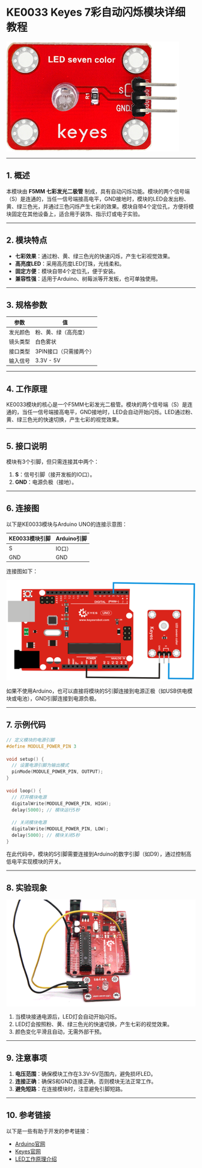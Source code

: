 # **KE0033 Keyes 7彩自动闪烁模块详细教程**

![image-20250312154649655](media/image-20250312154649655.png)

---

## **1. 概述**

本模块由 **F5MM 七彩发光二极管** 制成，具有自动闪烁功能。模块的两个信号端（S）是连通的，当任一信号端接高电平，GND接地时，模块的LED会发出粉、黄、绿三色光，并通过三色闪烁产生七彩的效果。模块自带4个定位孔，方便将模块固定在其他设备上，适合用于装饰、指示灯或电子实验。

---

## **2. 模块特点**

- **七彩效果**：通过粉、黄、绿三色光的快速闪烁，产生七彩视觉效果。
- **高亮度LED**：采用高亮度LED灯珠，光线柔和。
- **固定方便**：模块自带4个定位孔，便于安装。
- **兼容性强**：适用于Arduino、树莓派等开发板，也可单独使用。

---

## **3. 规格参数**

| 参数            | 值                     |
|-----------------|------------------------|
| 发光颜色        | 粉、黄、绿（高亮度）  |
| 镜头类型        | 白色雾状              |
| 接口类型        | 3PIN接口（只需接两个） |
| 输入信号        | 3.3V - 5V             |

---

## **4. 工作原理**

KE0033模块的核心是一个F5MM七彩发光二极管。模块的两个信号端（S）是连通的，当任一信号端接高电平，GND接地时，LED会自动开始闪烁。LED通过粉、黄、绿三色光的快速切换，产生七彩的视觉效果。

---

## **5. 接口说明**

模块有3个引脚，但只需连接其中两个：
1. **S**：信号引脚（接开发板的IO口）。
2. **GND**：电源负极（接地）。

---

## **6. 连接图**

以下是KE0033模块与Arduino UNO的连接示意图：

| KE0033模块引脚 | Arduino引脚 |
|----------------|-------------|
| S              | IO口）|
| GND            | GND         |

连接图如下：

![image-20250312154704551](media/image-20250312154704551.png)

如果不使用Arduino，也可以直接将模块的S引脚连接到电源正极（如USB供电模块或电池），GND引脚连接到电源负极。

---

## **7. 示例代码**

```cpp
// 定义模块的电源引脚
#define MODULE_POWER_PIN 3

void setup() {
  // 设置电源引脚为输出模式
  pinMode(MODULE_POWER_PIN, OUTPUT);
}

void loop() {
  // 打开模块电源
  digitalWrite(MODULE_POWER_PIN, HIGH);
  delay(5000); // 模块运行5秒

  // 关闭模块电源
  digitalWrite(MODULE_POWER_PIN, LOW);
  delay(5000); // 模块关闭5秒
}
```

在此代码中，模块的S引脚需要连接到Arduino的数字引脚（如D9），通过控制高低电平实现模块的开关。

---

## **8. 实验现象**

![KE0033](media/KE0033.gif)

1. 当模块接通电源后，LED灯会自动开始闪烁。
2. LED灯会按照粉、黄、绿三色光的快速切换，产生七彩的视觉效果。
3. 颜色变化平滑且自动，无需外部干预。

---

## **9. 注意事项**

1. **电压范围**：确保模块工作在3.3V-5V范围内，避免损坏LED。
2. **连接正确**：确保S和GND连接正确，否则模块无法正常工作。
3. **避免短路**：在连接模块时，注意避免引脚短路。


---

## **10. 参考链接**

以下是一些有助于开发的参考链接：
- [Arduino官网](https://www.arduino.cc/)
- [Keyes官网](http://www.keyes-robot.com/)
- [LED工作原理介绍](https://en.wikipedia.org/wiki/LED_circuit)

